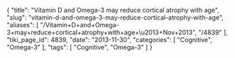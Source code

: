 {
    "title": "Vitamin D and Omega-3 may reduce cortical atrophy with age",
    "slug": "vitamin-d-and-omega-3-may-reduce-cortical-atrophy-with-age",
    "aliases": [
        "/Vitamin+D+and+Omega-3+may+reduce+cortical+atrophy+with+age+\u2013+Nov+2013",
        "/4839"
    ],
    "tiki_page_id": 4839,
    "date": "2013-11-30",
    "categories": [
        "Cognitive",
        "Omega-3"
    ],
    "tags": [
        "Cognitive",
        "Omega-3"
    ]
}